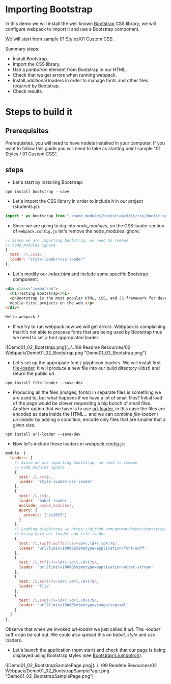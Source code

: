 # Importing Bootstrap

In this demo we will install the well known [Bootstrap](https://getbootstrap.com/) CSS library,
we will configure webpack to import it and use a Bootstrap component.

We will start from sample 01 Styles/01 Custom CSS.

Summary steps:
 - Install Bootstrap.
 - Import the CSS library.
 - Use a *jumbotron* element from Bootstrap in our HTML.
 - Check that we get errors when running webpack.
 - Install additional loaders in order to manage fonts and other files required by Bootstrap.
 - Check results.


# Steps to build it

## Prerequisites

Prerequisites, you will need to have nodejs installed in your computer. If you want to follow this guide you will need to take as starting point sample "01 Styles / 01 Custom CSS".

## steps

- Let's start by installing Bootstrap:

```
npm install bootstrap --save
```

- Let's import the CSS library in order to include it in our project (students.js):

```javascript
import * as bootstrap from "./node_modules/bootstrap/dist/css/bootstrap.css";
```

- Since we are going to dig into *node_modules*, on the CSS loader section of `webpack.config.js` let's remove the node_modules ignore:

```javascript
// Since we are importing bootstrap, we need to remove
// node_modules ignore
{
  test: /\.css$/,
  loader: "style-loader!css-loader"
},
```

- Let's modify our *index.html* and include some specific Bootstrap component:

```html
<div class="jumbotron">
  <h1>Testing Bootstrap</h1>
  <p>Bootstrap is the most popular HTML, CSS, and JS framework for developing responsive,
  mobile-first projects on the web.</p>
</div>

Hello webpack !
```

- If we try to run webpack now we will get errors. Webpack is complaining that it's not able to process fonts that are being used by Bootstrap thus we need to set a font appropiated loader:

![Demo01_02_Bootstrap.png](../../99 Readme Resources/02 Webpack/Demo01_02_Bootstrap.png "Demo01_02_Bootstrap.png")

- Let's set up the appropiate font / glyphicon loaders. We will install first [file-loader](https://github.com/webpack/file-loader). It will produce a new file into our build directory (*/dist*) and return the public url.

```
npm install file-loader --save-dev
```

- Producing all the files (images, fonts) in separate files is something we are used to, but what happens if we have a lot of small files? Initial load of the page would be slower requesting a big bunch of small files. Another option that we have is to use [url-loader](https://github.com/webpack/url-loader), in this case the files are encoded as data inside the HTML... and we can combine *file-loader* / *url-loader* by adding a condition, encode only files that are smaller that a given size.

```
npm install url-loader --save-dev
```

- Now let's include these loaders in *webpack.config.js*:

```javascript
module: {
  loaders: [
    // Since we are importing bootstrap, we need to remove
    // node_modules ignore
    {
      test: /\.css$/,
      loader: 'style-loader!css-loader'
    },
    {
      test: /\.js$/,
      loader: 'babel-loader',
      exclude: /node_modules/,
      query: {
        presets: ["es2015"]
      }
    },
    // Loading glyphicons => https://github.com/gowravshekar/bootstrap-webpack
    // Using here url-loader and file-loader
    {
      test: /\.(woff|woff2)(\?v=\d+\.\d+\.\d+)?$/,
      loader: 'url?limit=10000&mimetype=application/font-woff'
    },
    {
      test: /\.ttf(\?v=\d+\.\d+\.\d+)?$/,
      loader: 'url?limit=10000&mimetype=application/octet-stream'
    },
    {
      test: /\.eot(\?v=\d+\.\d+\.\d+)?$/,
      loader: 'file'
    },
    {
      test: /\.svg(\?v=\d+\.\d+\.\d+)?$/,
      loader: 'url?limit=10000&mimetype=image/svg+xml'
    }
  ]
},
```
Observe that when we invoked *url-loader* we just called it *url*.
The *-loader* suffix can be cut out. We could also spread this on *babel*, *style* and *css* loaders.

- Let's launch the application (npm start) and check that our page is being displayed
using Bootstrap styles (see [Bootstrap's jumbotron](https://getbootstrap.com/components/#jumbotron)).

![Demo01_02_BootstrapSamplePage.png](../../99 Readme Resources/02 Webpack/Demo01_02_BootstrapSamplePage.png "Demo01_02_BootstrapSamplePage.png")
